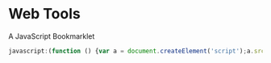 ![]()
# Web Tools
A JavaScript Bookmarklet
```js
javascript:(function () {var a = document.createElement('script');a.src = 'https://cdn.jsdelivr.net/gh/DarkNetworks/Web-Tools@latest/webtools.min.js';document.body.appendChild(a);}())
```
